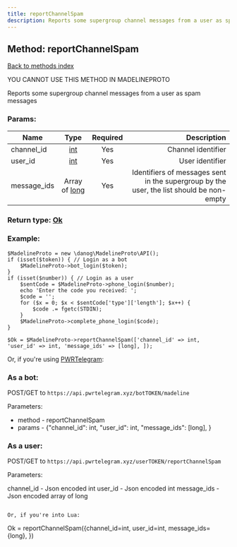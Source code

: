 ```yaml
---
title: reportChannelSpam
description: Reports some supergroup channel messages from a user as spam messages
---
```

## Method: reportChannelSpam  
[Back to methods index](index.md)


YOU CANNOT USE THIS METHOD IN MADELINEPROTO


Reports some supergroup channel messages from a user as spam messages

### Params:

| Name     |    Type       | Required | Description |
|----------|:-------------:|:--------:|------------:|
|channel\_id|[int](../types/int.md) | Yes|Channel identifier|
|user\_id|[int](../types/int.md) | Yes|User identifier|
|message\_ids|Array of [long](../types/long.md) | Yes|Identifiers of messages sent in the supergroup by the user, the list should be non-empty|


### Return type: [Ok](../types/Ok.md)

### Example:


```
$MadelineProto = new \danog\MadelineProto\API();
if (isset($token)) { // Login as a bot
    $MadelineProto->bot_login($token);
}
if (isset($number)) { // Login as a user
    $sentCode = $MadelineProto->phone_login($number);
    echo 'Enter the code you received: ';
    $code = '';
    for ($x = 0; $x < $sentCode['type']['length']; $x++) {
        $code .= fgetc(STDIN);
    }
    $MadelineProto->complete_phone_login($code);
}

$Ok = $MadelineProto->reportChannelSpam(['channel_id' => int, 'user_id' => int, 'message_ids' => [long], ]);
```

Or, if you're using [PWRTelegram](https://pwrtelegram.xyz):

### As a bot:

POST/GET to `https://api.pwrtelegram.xyz/botTOKEN/madeline`

Parameters:

* method - reportChannelSpam
* params - {"channel_id": int, "user_id": int, "message_ids": [long], }



### As a user:

POST/GET to `https://api.pwrtelegram.xyz/userTOKEN/reportChannelSpam`

Parameters:

channel_id - Json encoded int
user_id - Json encoded int
message_ids - Json encoded  array of long


```

Or, if you're into Lua:

```
Ok = reportChannelSpam({channel_id=int, user_id=int, message_ids={long}, })
```

